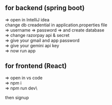 ## for backend (spring boot)
=> open in IntelliJ idea\
change db creadential in application.properties file\
=> username
=> password
=> and create database\
=> change razorpay api & secret\
=> give your gmail and app password\
=> give your gemini api key\
=> now run app

## for frontend (React)
=> open in vs code\
=> npm i\
=> npm run dev\ 


then signup
